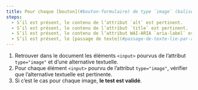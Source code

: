 ```yaml
---
title: Pour chaque [bouton](#bouton-formulaire) de type `image` (balise `<input>` avec l’attribut `type="image"`), ayant une [alternative textuelle](#alternative-textuelle-image), cette alternative est-elle pertinente (hors cas particuliers) ?
steps:
  - S’il est présent, le contenu de l’attribut `alt` est pertinent.
  - S’il est présent, le contenu de l’attribut `title` est pertinent.
  - S’il est présent, le contenu de l’attribut WAI-ARIA `aria-label` est pertinent.
  - S’il est présent, le [passage de texte](#passage-de-texte-lie-par-aria-labelledby-ou-aria-describedby) associé via l’attribut WAI-ARIA `aria-labelledby` est pertinent.
---
```


1. Retrouver dans le document les éléments `<input>` pourvus de l’attribut `type="image"` et d’une alternative textuelle.
2. Pour chaque élément `<input>` pourvu de l’attribut `type="image"`, vérifier que l’alternative textuelle est pertinente.
3. Si c’est le cas pour chaque image, **le test est validé**.
